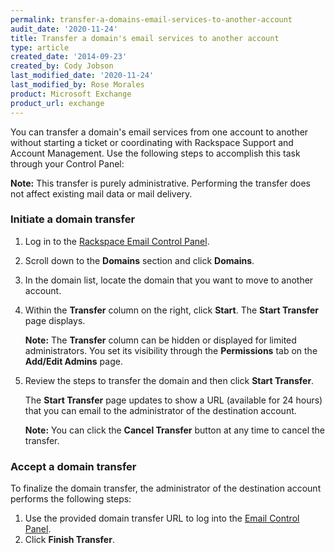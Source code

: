 ```yaml
---
permalink: transfer-a-domains-email-services-to-another-account
audit_date: '2020-11-24'
title: Transfer a domain's email services to another account
type: article
created_date: '2014-09-23'
created_by: Cody Jobson
last_modified_date: '2020-11-24'
last_modified_by: Rose Morales
product: Microsoft Exchange
product_url: exchange
---
```


You can transfer a domain's email services from one account to another
without starting a ticket or coordinating with Rackspace Support and
Account Management. Use the following steps to accomplish this task
through your Control Panel:

**Note:** This transfer is purely administrative. Performing the
transfer does not affect existing mail data or mail delivery.

### Initiate a domain transfer

1. Log in to the [Rackspace Email Control Panel](https://cp.rackspace.com/).

2. Scroll down to the **Domains** section and click **Domains**.

3. In the domain list, locate the domain that you want to move to
   another account.

4. Within the **Transfer** column on the right, click **Start**. The
   **Start Transfer** page displays.

   **Note:** The **Transfer** column can be hidden or displayed for
   limited administrators. You set its visibility through the
   **Permissions** tab on the **Add/Edit Admins** page.

5. Review the steps to transfer the domain and then click **Start Transfer**.

   The **Start Transfer** page updates to show a URL (available for
   24 hours) that you can email to the administrator of the destination
   account.

   **Note:** You can click the **Cancel Transfer** button at any time
   to cancel the transfer.

### Accept a domain transfer

To finalize the domain transfer, the administrator of the destination account performs the following steps:

1. Use the provided domain transfer URL to log into the [Email Control Panel](https://cp.rackspace.com/).
2. Click **Finish Transfer**.
